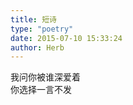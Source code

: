 ```yaml
---  
title: 短诗  
type: "poetry"  
date: 2015-07-10 15:33:24  
author: Herb  
---  
```

我问你被谁深爱着  
你选择一言不发